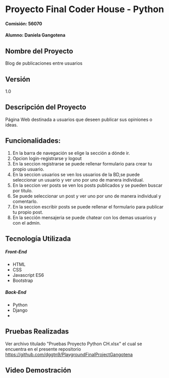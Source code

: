 # Proyecto Final Coder House - Python
#### Comisión: 56070
#### Alumno: Daniela Gangotena

## Nombre del Proyecto
Blog de publicaciones entre usuarios

## Versión
1.0

## Descripción del Proyecto
Página Web destinada a usuarios que deseen publicar sus opiniones o ideas.
## Funcionalidades:
<ol>
<li>En la barra de navegación se elige la sección a dónde ir.</li>
<li>Opcion login-registrarse y logout </li>
<li>En la seccion registrarse se puede rellenar formulario para crear tu propio usuario.</li>
<li>En la seccion usuarios se ven los usuarios de la BD,se puede seleccionar un usuario y ver uno por uno de manera individual.  </li>
<li>En la seccion ver posts se ven los posts publicados y se pueden buscar por titulo.</li>
<li>Se puede seleccionar un post y ver uno por uno de manera individual y comentarlo.</li>
<li>En la seccion escribir posts se puede rellenar el formulario para publicar tu propio post.</li>
<li>En la sección mensajeria se puede chatear con los demas usuarios y con el admin.</li>
</ol>

## Tecnología Utilizada

##### Front-End
- HTML 
- CSS 
- Javascript ES6
- Bootstrap 

##### Back-End
- Python 
- Django
- 
## Pruebas Realizadas
Ver archivo titulado "Pruebas Proyecto Python CH.xlsx" el cual se encuentra en el presente repositorio https://github.com/dggtn9/PlaygroundFinalProjectGangotena

## Video Demostración


